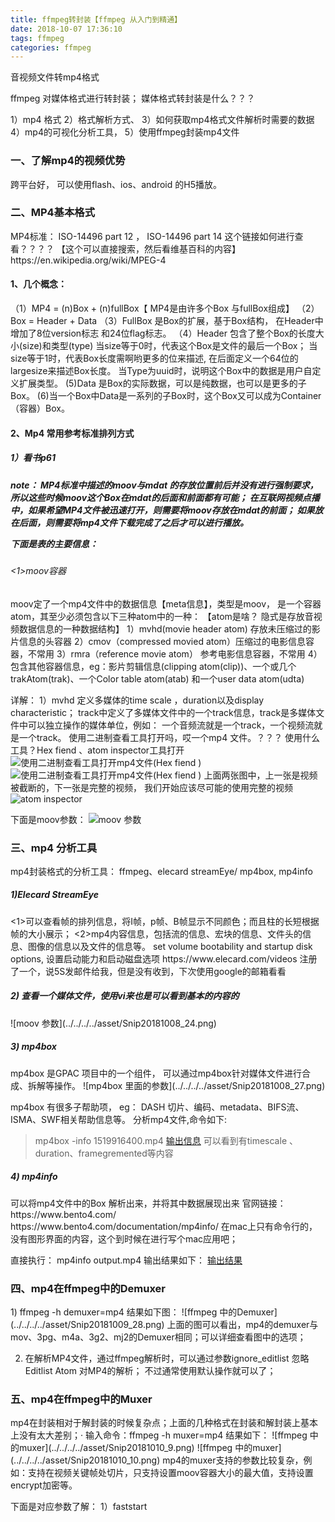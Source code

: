 ```yaml
---
title: ffmpeg转封装【ffmpeg 从入门到精通】
date: 2018-10-07 17:36:10
tags: ffmpeg
categories: ffmpeg
---
```

音视频文件转mp4格式

ffmpeg 对媒体格式进行转封装；
媒体格式转封装是什么？？？


1）mp4 格式
2）格式解析方式、 
3）如何获取mp4格式文件解析时需要的数据
4）mp4的可视化分析工具，
5）使用ffmpeg封装mp4文件

<h3> 一、了解mp4的视频优势 </h3> 
	跨平台好， 可以使用flash、ios、android 的H5播放。
<h3> 二、MP4基本格式 </h3>
MP4标准： ISO-14496 part 12 ， ISO-14496 part 14
这个链接如何进行查看？？？？ 【这个可以直接搜索，然后看维基百科的内容】
https://en.wikipedia.org/wiki/MPEG-4

<h4>1、几个概念：</h4>
	（1）MP4 = (n)Box + (n)fullBox【 MP4是由许多个Box 与fullBox组成】
	（2）Box = Header + Data 
	（3）FullBox 是Box的扩展，基于Box结构， 在Header中增加了8位version标志 和24位flag标志。
	（4）Header 包含了整个Box的长度大小(size)和类型(type)
		当size等于0时，代表这个Box是文件的最后一个Box；
		当size等于1时，代表Box长度需啊哟更多的位来描述, 在后面定义一个64位的largesize来描述Box长度。
		当Type为uuid时，说明这个Box中的数据是用户自定义扩展类型。
	(5)Data 是Box的实际数据，可以是纯数据，也可以是更多的子Box。
	(6)当一个Box中Data是一系列的子Box时，这个Box又可以成为Container（容器）Box。

<h4>2、Mp4 常用参考标准排列方式</h4>
<h5>1）看书p61<h5>
note：
MP4标准中描述的moov与mdat 的存放位置前后并没有进行强制要求，所以这些时候moov这个Box在mdat的后面和前面都有可能；
在互联网视频点播中，如果希望MP4文件被迅速打开，则需要将moov存放在mdat的前面；
如果放在后面，则需要将mp4文件下载完成了之后才可以进行播放。

下面是表的主要信息：
<h6> <1>moov容器 </h6>
moov定了一个mp4文件中的数据信息【meta信息】，类型是moov， 是一个容器atom，其至少必须包含以下三种atom中的一种：
【atom是啥？ 隐式是存放音视频数据信息的一种数据结构】
	1）mvhd(movie header atom) 存放未压缩过的影片信息的头容器
	2）cmov（compressed movied atom）压缩过的电影信息容器，不常用
	3）rmra（reference movie atom） 参考电影信息容器，不常用
	4）包含其他容器信息，eg：影片剪辑信息(clipping atom(clip))、一个或几个trakAtom(trak)、一个Color table atom(atab) 和一个user data atom(udta)

详解：
	1）mvhd 定义多媒体的time scale ，duration以及display characteristic；
		track中定义了多媒体文件中的一个track信息，track是多媒体文件中可以独立操作的媒体单位，例如： 一个音频流就是一个track，一个视频流就是一个track。
	使用二进制查看工具打开吗，哎一个mp4 文件。？？？ 使用什么工具？Hex fiend 、atom inspector工具打开
	![使用二进制查看工具打开mp4文件(Hex fiend )](../../../../asset/Snip20181007_2.png)
	![使用二进制查看工具打开mp4文件(Hex fiend )](../../../../asset/Snip20181009_29.png)
	上面两张图中，上一张是视频被截断的，下一张是完整的视频， 我们开始应该尽可能的使用完整的视频
	![atom inspector](../../../../asset/Snip20181007_4.png)

下面是moov参数：
![moov 参数](../../../../asset/Snip20181008_23.png)


<h3>三、mp4 分析工具</h3>
mp4封装格式的分析工具：
ffmpeg、elecard streamEye/ mp4box, mp4info

<h5>1)Elecard StreamEye </h5>
	<1>可以查看帧的排列信息，将I帧，p帧、B帧显示不同颜色；而且柱的长短根据帧的大小展示；
	<2>mp4内容信息，包括流的信息、宏块的信息、文件头的信息、图像的信息以及文件的信息等。
set volume bootability and startup disk options,
设置启动能力和启动磁盘选项
https://www.elecard.com/videos
注册了一个，说5S发邮件给我，但是没有收到，下次使用google的邮箱看看

<h5>2) 查看一个媒体文件，使用vi来也是可以看到基本的内容的</h5>
![moov 参数](../../../../asset/Snip20181008_24.png)

<h5>3) mp4box</h5>
mp4box 是GPAC 项目中的一个组件， 可以通过mp4box针对媒体文件进行合成、拆解等操作。
![mp4box 里面的参数](../../../../asset/Snip20181008_27.png)

mp4box 有很多子帮助项， 
eg： DASH 切片、编码、metadata、BIFS流、ISMA、SWF相关帮助信息等。
分析mp4文件,命令如下:
> mp4box -info 1519916400.mp4
[输出信息](../../../../asset/mp4box.txt)
可以看到有timescale 、duration、framegremented等内容

<h5>4) mp4info </h5>
可以将mp4文件中的Box 解析出来，并将其中数据展现出来
官网链接： 
https://www.bento4.com/
https://www.bento4.com/documentation/mp4info/
在mac上只有命令行的，没有图形界面的内容，这个到时候在进行写个mac应用吧；

直接执行： mp4info output.mp4
输出结果如下：
[输出结果](../../../../asset/mp4info.txt)

<h3> 四、mp4在ffmpeg中的Demuxer</h3>
1) ffmpeg -h demuxer=mp4
结果如下图：
![ffmpeg 中的Demuxer](../../../../asset/Snip20181009_28.png)
上面的图可以看出，mp4的demuxer与mov、3pg、m4a、3g2、mj2的Demuxer相同；可以详细查看图中的选项；

2) 在解析MP4文件，通过ffmpeg解析时，可以通过参数ignore_editlist 忽略Editlist Atom 对MP4的解析；
不过通常使用默认操作就可以了；

<h3> 五、mp4在ffmpeg中的Muxer</h3>
mp4在封装相对于解封装的时候复杂点；上面的几种格式在封装和解封装上基本上没有太大差别；·
输入命令：ffmpeg -h muxer=mp4
结果如下：
![ffmpeg 中的muxer](../../../../asset/Snip20181010_9.png)
![ffmpeg 中的muxer](../../../../asset/Snip20181010_10.png)
mp4的muxer支持的参数比较复杂，例如：支持在视频关键帧处切片，只支持设置moov容器大小的最大值，支持设置encrypt加密等。

下面是对应参数了解：
	1）faststart 







